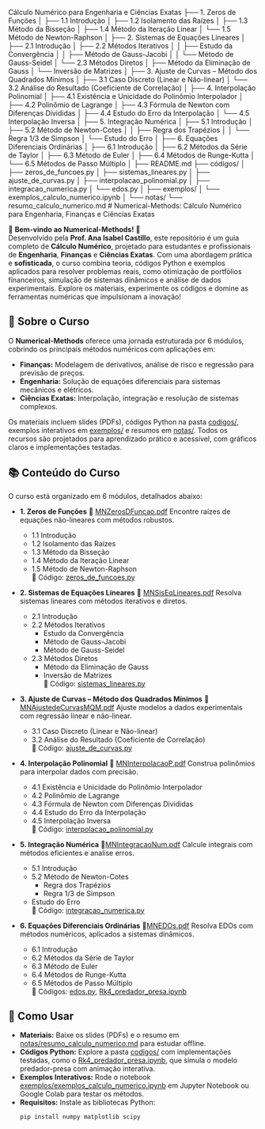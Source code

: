 Cálculo Numérico para Engenharia e Ciências Exatas
├── 1. Zeros de Funções
│   ├── 1.1 Introdução
│   ├── 1.2 Isolamento das Raízes
│   ├── 1.3 Método da Bisseção
│   ├── 1.4 Método da Iteração Linear
│   └── 1.5 Método de Newton-Raphson
│
├── 2. Sistemas de Equações Lineares
│   ├── 2.1 Introdução
│   ├── 2.2 Métodos Iterativos
│   │   ├── Estudo da Convergência
│   │   ├── Método de Gauss-Jacobi
│   │   └── Método de Gauss-Seidel
│   └── 2.3 Métodos Diretos
│       ├── Método da Eliminação de Gauss
│       └── Inversão de Matrizes
│
├── 3. Ajuste de Curvas – Método dos Quadrados Mínimos
│   ├── 3.1 Caso Discreto (Linear e Não-linear)
│   └── 3.2 Análise do Resultado (Coeficiente de Correlação)
│
├── 4. Interpolação Polinomial
│   ├── 4.1 Existência e Unicidade do Polinômio Interpolador
│   ├── 4.2 Polinômio de Lagrange
│   ├── 4.3 Fórmula de Newton com Diferenças Divididas
│   ├── 4.4 Estudo do Erro da Interpolação
│   └── 4.5 Interpolação Inversa
│
├── 5. Integração Numérica
│   ├── 5.1 Introdução
│   ├── 5.2 Método de Newton-Cotes
│   │   ├── Regra dos Trapézios
│   │   └── Regra 1/3 de Simpson
│   └── Estudo do Erro
│
├── 6. Equações Diferenciais Ordinárias
│   ├── 6.1 Introdução
│   ├── 6.2 Métodos da Série de Taylor
│   ├── 6.3 Método de Euler
│   ├── 6.4 Métodos de Runge-Kutta
│   └── 6.5 Métodos de Passo Múltiplo
│
├── README.md
├── códigos/
│   ├── zeros_de_funcoes.py
│   ├── sistemas_lineares.py
│   ├── ajuste_de_curvas.py
│   ├── interpolacao_polinomial.py
│   ├── integracao_numerica.py
│   └── edos.py
│
├── exemplos/
│   └── exemplos_calculo_numerico.ipynb
│
└── notas/
    └── resumo_calculo_numerico.md
    # Numerical-Methods: Cálculo Numérico para Engenharia, Finanças e Ciências Exatas

🌟 **Bem-vindo ao Numerical-Methods!** 🌟  
Desenvolvido pela **Prof. Ana Isabel Castillo**, este repositório é um guia completo de **Cálculo Numérico**, projetado para estudantes e profissionais de **Engenharia**, **Finanças** e **Ciências Exatas**. Com uma abordagem prática e **sofisticada**, o curso combina teoria, códigos Python e exemplos aplicados para resolver problemas reais, como otimização de portfólios financeiros, simulação de sistemas dinâmicos e análise de dados experimentais. Explore os materiais, experimente os códigos e domine as ferramentas numéricas que impulsionam a inovação!

## 🎯 Sobre o Curso
O **Numerical-Methods** oferece uma jornada estruturada por 6 módulos, cobrindo os principais métodos numéricos com aplicações em:
- **Finanças:** Modelagem de derivativos, análise de risco e regressão para previsão de preços.
- **Engenharia:** Solução de equações diferenciais para sistemas mecânicos e elétricos.
- **Ciências Exatas:** Interpolação, integração e resolução de sistemas complexos.

Os materiais incluem slides (PDFs), códigos Python na pasta [codigos/](codigos/), exemplos interativos em [exemplos/](exemplos/) e resumos em [notas/](notas/). Todos os recursos são projetados para aprendizado prático e acessível, com gráficos claros e implementações testadas.

## 📚 Conteúdo do Curso
O curso está organizado em 6 módulos, detalhados abaixo:

- **1. Zeros de Funções**  🔗 [MNZerosDFuncao.pdf](MNZerosDFuncao.pdf)
  Encontre raízes de equações não-lineares com métodos robustos.  
  - 1.1 Introdução  
  - 1.2 Isolamento das Raízes  
  - 1.3 Método da Bisseção  
  - 1.4 Método da Iteração Linear  
  - 1.5 Método de Newton-Raphson  
  🔗 Código: [zeros_de_funcoes.py](codigos/zeros_de_funcoes.py)

- **2. Sistemas de Equações Lineares**   🔗 [MNSisEqLineares.pdf](MNSisEqLineares.pdf)
  Resolva sistemas lineares com métodos iterativos e diretos.  
  - 2.1 Introdução  
  - 2.2 Métodos Iterativos  
    - Estudo da Convergência  
    - Método de Gauss-Jacobi  
    - Método de Gauss-Seidel  
  - 2.3 Métodos Diretos  
    - Método da Eliminação de Gauss  
    - Inversão de Matrizes  
  🔗 Código: [sistemas_lineares.py](codigos/sistemas_lineares.py)

- **3. Ajuste de Curvas – Método dos Quadrados Mínimos**   🔗 [MNAjustedeCurvasMQM.pdf](MNAjustedeCurvasMQM.pdf)
  Ajuste modelos a dados experimentais com regressão linear e não-linear.  
  - 3.1 Caso Discreto (Linear e Não-linear)  
  - 3.2 Análise do Resultado (Coeficiente de Correlação)  
  🔗 Código: [ajuste_de_curvas.py](codigos/ajuste_de_curvas.py)

- **4. Interpolação Polinomial**  🔗 [MNInterpolacaoP.pdf](MNInterpolacaoP.pdf)
  Construa polinômios para interpolar dados com precisão.  
  - 4.1 Existência e Unicidade do Polinômio Interpolador  
  - 4.2 Polinômio de Lagrange  
  - 4.3 Fórmula de Newton com Diferenças Divididas  
  - 4.4 Estudo do Erro da Interpolação  
  - 4.5 Interpolação Inversa  
  🔗 Código: [interpolacao_polinomial.py](codigos/interpolacao_polinomial.py)

- **5. Integração Numérica**  🔗[MNIntegracaoNum.pdf](MNIntegracaoNum.pdf)
  Calcule integrais com métodos eficientes e analise erros.  
  - 5.1 Introdução  
  - 5.2 Método de Newton-Cotes  
    - Regra dos Trapézios  
    - Regra 1/3 de Simpson  
  - Estudo do Erro  
  🔗 Código: [integracao_numerica.py](codigos/integracao_numerica.py)

- **6. Equações Diferenciais Ordinárias**   🔗[MNEDOs.pdf](MNEDOs.pdf)
  Resolva EDOs com métodos numéricos, aplicados a sistemas dinâmicos.  
  - 6.1 Introdução  
  - 6.2 Métodos da Série de Taylor  
  - 6.3 Método de Euler  
  - 6.4 Métodos de Runge-Kutta  
  - 6.5 Métodos de Passo Múltiplo  
  🔗 Códigos: [edos.py](codigos/edos.py), [Rk4_predador_presa.ipynb](Rk4_predador_presa.ipynb)

## 🚀 Como Usar
- **Materiais:** Baixe os slides (PDFs) e o resumo em [notas/resumo_calculo_numerico.md](notas/resumo_calculo_numerico.md) para estudar offline.
- **Códigos Python:** Explore a pasta [codigos/](codigos/) com implementações testadas, como o [Rk4_predador_presa.ipynb](Rk4_predador_presa.ipynb), que simula o modelo predador-presa com animação interativa.
- **Exemplos Interativos:** Rode o notebook [exemplos/exemplos_calculo_numerico.ipynb](exemplos/exemplos_calculo_numerico.ipynb) em Jupyter Notebook ou Google Colab para testar os métodos.
- **Requisitos:** Instale as bibliotecas Python:
  ```bash
  pip install numpy matplotlib scipy
